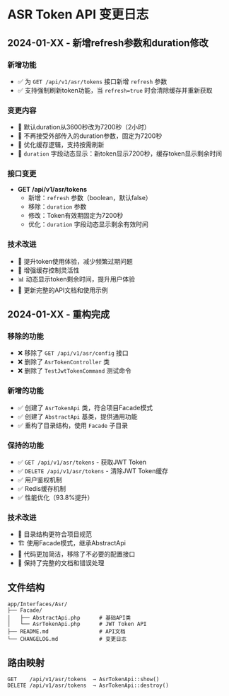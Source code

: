# ASR Token API 变更日志

## 2024-01-XX - 新增refresh参数和duration修改

### 新增功能
- ✅ 为 `GET /api/v1/asr/tokens` 接口新增 `refresh` 参数
- ✅ 支持强制刷新token功能，当 `refresh=true` 时会清除缓存并重新获取

### 变更内容
- 🔄 默认duration从3600秒改为7200秒（2小时）
- 🔄 不再接受外部传入的duration参数，固定为7200秒
- 🔄 优化缓存逻辑，支持按需刷新
- 🔄 `duration` 字段动态显示：新token显示7200秒，缓存token显示剩余时间

### 接口变更
- **GET /api/v1/asr/tokens**
  - 新增：`refresh` 参数（boolean，默认false）
  - 移除：`duration` 参数
  - 修改：Token有效期固定为7200秒
  - 优化：`duration` 字段动态显示剩余有效时间

### 技术改进
- 🚀 提升token使用体验，减少频繁过期问题
- 🔧 增强缓存控制灵活性
- 📊 动态显示token剩余时间，提升用户体验
- 📝 更新完整的API文档和使用示例

## 2024-01-XX - 重构完成

### 移除的功能
- ❌ 移除了 `GET /api/v1/asr/config` 接口
- ❌ 删除了 `AsrTokenController` 类
- ❌ 删除了 `TestJwtTokenCommand` 测试命令

### 新增的功能
- ✅ 创建了 `AsrTokenApi` 类，符合项目Facade模式
- ✅ 创建了 `AbstractApi` 基类，提供通用功能
- ✅ 重构了目录结构，使用 `Facade` 子目录

### 保持的功能
- ✅ `GET /api/v1/asr/tokens` - 获取JWT Token
- ✅ `DELETE /api/v1/asr/tokens` - 清除JWT Token缓存
- ✅ 用户鉴权机制
- ✅ Redis缓存机制
- ✅ 性能优化（93.8%提升）

### 技术改进
- 📁 目录结构更符合项目规范
- 🏗️ 使用Facade模式，继承AbstractApi
- 🧹 代码更加简洁，移除了不必要的配置接口
- 📝 保持了完整的文档和错误处理

## 文件结构

```
app/Interfaces/Asr/
├── Facade/
│   ├── AbstractApi.php      # 基础API类
│   └── AsrTokenApi.php      # JWT Token API
├── README.md                # API文档
└── CHANGELOG.md             # 变更日志
```

## 路由映射

```
GET    /api/v1/asr/tokens  → AsrTokenApi::show()
DELETE /api/v1/asr/tokens  → AsrTokenApi::destroy()
``` 